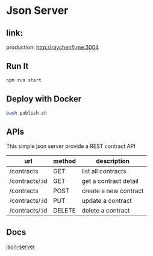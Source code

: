 # Json Server


## link:

production: http://raychenfj.me:3004

## Run It
```bash
npm run start
```

## Deploy with Docker
```bash
bash publish.sh
```

## APIs

This simple json server provide a REST contract API

| url | method |description |
|------|------|------|
| /contracts | GET |list all contracts |
| /contracts/:id | GET | get a contract detail |
| /contracts | POST | create a new contract |
| /contracts/:id | PUT | update a contract |
| /contracts/:id | DELETE | delete a contract |


## Docs
[json-server](https://github.com/typicode/json-server)
